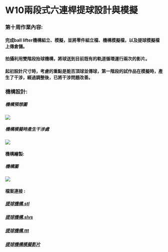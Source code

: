 # W10兩段式六連桿提球設計與模擬

### 第十周作業內容:

#### 完成ball lifter機構組立、模擬，並將零件組立檔、機構模擬檔，以及提球模擬檔上傳倉儲。

#### 拍攝利用雙階段抬球機構，將球送到目前既有的軌道循環運行兩次的影片。

#### 起初設計尺寸時，考慮的重點是能否頂球並傳球，第一階段的試作品在模擬時，產生了干涉，經過調整後，已將干涉問題改善。

### 機構設計:

##### 機構預想圖

![](https://github.com/scrum-1/gitbook/blob/master/ag12/%E5%9C%96%E7%89%87/b6f2df4b-73c2-4cd9-82b7-a38700338b67.jpg)

##### 機構模擬時產生干涉處

![](https://github.com/scrum-1/gitbook/blob/master/ag12/%E5%9C%96%E7%89%87/826091bd-7de2-4fed-909a-293dfbf1f2ab.png)

#### 機構繪製:

##### 機構圖

![](https://github.com/scrum-1/gitbook/blob/master/ag12/%E5%9C%96%E7%89%87/f97fe5d7-d25d-49ae-98f5-1a45806e90a9.png)

#### 檔案連接 :

##### [提球機構.stl](https://github.com/s40523139/cd2018/blob/gh-pages/work10/cd_w11_ag12.stl)

##### [提球機構.slvs](https://github.com/s40523139/cd2018/blob/gh-pages/work10/cd_w11_ag12.slvs)

##### [提球機構.ttt](https://github.com/s40523139/cd2018/blob/gh-pages/work10/cd_w11_ag12.ttt)

##### [提球機構模擬影片](https://www.youtube.com/watch?v=2HqXhCBDxmg&feature=youtu.be)
